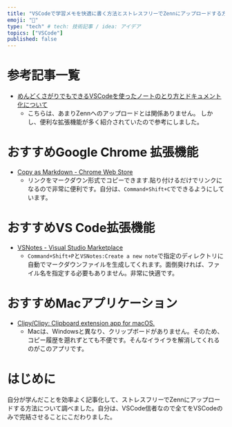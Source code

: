 ```yaml
---
title: "VSCodeで学習メモを快適に書く方法とストレスフリーでZennにアップロードする方法"
emoji: "💭"
type: "tech" # tech: 技術記事 / idea: アイデア
topics: ["VSCode"]
published: false
---
```

# 参考記事一覧
- [めんどくさがりでもできるVSCodeを使ったノートのとり方とドキュメント化について](https://zenn.dev/optimisuke/articles/9e60519d9a506699d701)
  - こちらは、あまりZennへのアップロードとは関係ありません。
  しかし、便利な拡張機能が多く紹介されていたので参考にしました。


# おすすめGoogle Chrome 拡張機能
- [Copy as Markdown - Chrome Web Store](https://chrome.google.com/webstore/detail/copy-as-markdown/fkeaekngjflipcockcnpobkpbbfbhmdn)
  - リンクをマークダウン形式でコピーできます.貼り付けるだけでリンクになるので非常に便利です。自分は、`Command+Shift+C`でできるようにしています。

# おすすめVS Code拡張機能
- [VSNotes - Visual Studio Marketplace](https://marketplace.visualstudio.com/items?itemName=patricklee.vsnotes)
  - `Command+Shift+P`と`VSNotes:Create a new note`で指定のディレクトリに自動でマークダウンファイルを生成してくれます。面倒臭ければ、ファイル名を指定する必要もありません。非常に快適です。



# おすすめMacアプリケーション
- [Clipy/Clipy: Clipboard extension app for macOS.](https://github.com/Clipy/Clipy)
  - Macは、Windowsと異なり、クリップボードがありません。そのため、コピー履歴を遡れずとても不便です。そんなイライラを解消してくれるのがこのアプリです。

# はじめに
自分が学んだことを効率よく記事化して、ストレスフリーでZennにアップロードする方法について調べました。自分は、VSCode信者なので全てをVSCodeのみで完結させることにこだわりました。